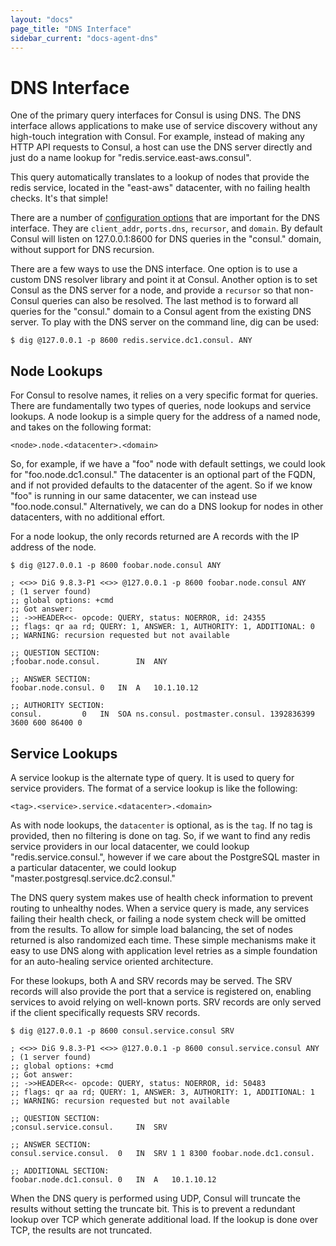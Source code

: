 ```yaml
---
layout: "docs"
page_title: "DNS Interface"
sidebar_current: "docs-agent-dns"
---
```


# DNS Interface

One of the primary query interfaces for Consul is using DNS.
The DNS interface allows applications to make use of service
discovery without any high-touch integration with Consul. For
example, instead of making any HTTP API requests to Consul,
a host can use the DNS server directly and just do a name lookup
for "redis.service.east-aws.consul".

This query automatically translates to a lookup of nodes that
provide the redis service, located in the "east-aws" datacenter,
with no failing health checks. It's that simple!

There are a number of [configuration options](/docs/agent/options.html) that
are important for the DNS interface. They are `client_addr`, `ports.dns`, `recursor`,
and `domain`. By default Consul will listen on 127.0.0.1:8600 for DNS queries
in the "consul." domain, without support for DNS recursion.

There are a few ways to use the DNS interface. One option is to use a custom
DNS resolver library and point it at Consul. Another option is to set Consul
as the DNS server for a node, and provide a `recursor` so that non-Consul queries
can also be resolved. The last method is to forward all queries for the "consul."
domain to a Consul agent from the existing DNS server. To play with the DNS server
on the command line, dig can be used:

    $ dig @127.0.0.1 -p 8600 redis.service.dc1.consul. ANY

## Node Lookups

For Consul to resolve names, it relies on a very specific format for queries.
There are fundamentally two types of queries, node lookups and service lookups.
A node lookup is a simple query for the address of a named node, and takes on
the following format:

    <node>.node.<datacenter>.<domain>

So, for example, if we have a "foo" node with default settings, we could look for
"foo.node.dc1.consul." The datacenter is an optional part of the FQDN, and if not
provided defaults to the datacenter of the agent. So if we know "foo" is running in our
same datacenter, we can instead use "foo.node.consul." Alternatively, we can do a
DNS lookup for nodes in other datacenters, with no additional effort.

For a node lookup, the only records returned are A records with the IP address of
the node.

    $ dig @127.0.0.1 -p 8600 foobar.node.consul ANY

    ; <<>> DiG 9.8.3-P1 <<>> @127.0.0.1 -p 8600 foobar.node.consul ANY
    ; (1 server found)
    ;; global options: +cmd
    ;; Got answer:
    ;; ->>HEADER<<- opcode: QUERY, status: NOERROR, id: 24355
    ;; flags: qr aa rd; QUERY: 1, ANSWER: 1, AUTHORITY: 1, ADDITIONAL: 0
    ;; WARNING: recursion requested but not available

    ;; QUESTION SECTION:
    ;foobar.node.consul.		IN	ANY

    ;; ANSWER SECTION:
    foobar.node.consul.	0	IN	A	10.1.10.12

    ;; AUTHORITY SECTION:
    consul.			0	IN	SOA	ns.consul. postmaster.consul. 1392836399 3600 600 86400 0


## Service Lookups

A service lookup is the alternate type of query. It is used to query for service
providers. The format of a service lookup is like the following:

    <tag>.<service>.service.<datacenter>.<domain>

As with node lookups, the `datacenter` is optional, as is the `tag`. If no tag is
provided, then no filtering is done on tag. So, if we want to find any redis service
providers in our local datacenter, we could lookup "redis.service.consul.", however
if we care about the PostgreSQL master in a particular datacenter, we could lookup
"master.postgresql.service.dc2.consul."

The DNS query system makes use of health check information to prevent routing
to unhealthy nodes. When a service query is made, any services failing their health
check, or failing a node system check will be omitted from the results. To allow
for simple load balancing, the set of nodes returned is also randomized each time.
These simple mechanisms make it easy to use DNS along with application level retries
as a simple foundation for an auto-healing service oriented architecture.

For these lookups, both A and SRV records may be served. The SRV records will also
provide the port that a service is registered on, enabling services to avoid relying
on well-known ports. SRV records are only served if the client specifically requests
SRV records.

    $ dig @127.0.0.1 -p 8600 consul.service.consul SRV

    ; <<>> DiG 9.8.3-P1 <<>> @127.0.0.1 -p 8600 consul.service.consul ANY
    ; (1 server found)
    ;; global options: +cmd
    ;; Got answer:
    ;; ->>HEADER<<- opcode: QUERY, status: NOERROR, id: 50483
    ;; flags: qr aa rd; QUERY: 1, ANSWER: 3, AUTHORITY: 1, ADDITIONAL: 1
    ;; WARNING: recursion requested but not available

    ;; QUESTION SECTION:
    ;consul.service.consul.		IN	SRV

    ;; ANSWER SECTION:
    consul.service.consul.	0	IN	SRV	1 1 8300 foobar.node.dc1.consul.

    ;; ADDITIONAL SECTION:
    foobar.node.dc1.consul.	0	IN	A	10.1.10.12

When the DNS query is performed using UDP, Consul will truncate the results
without setting the truncate bit. This is to prevent a redundant lookup over
TCP which generate additional load. If the lookup is done over TCP, the results
are not truncated.

